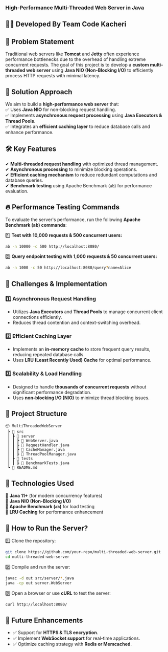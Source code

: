 ### **High-Performance Multi-Threaded Web Server in Java**  
## 👨‍💻 **Developed By Team Code Kacheri**  

## 📌 **Problem Statement**  
Traditional web servers like **Tomcat** and **Jetty** often experience performance bottlenecks due to the overhead of handling extreme concurrent requests. The goal of this project is to develop a **custom multi-threaded web server** using **Java NIO (Non-Blocking I/O)** to efficiently process HTTP requests with minimal latency.

## 🚀 **Solution Approach**  
We aim to build a **high-performance web server** that:  
✅ Uses **Java NIO** for non-blocking request handling.  
✅ Implements **asynchronous request processing** using **Java Executors & Thread Pools**.  
✅ Integrates an **efficient caching layer** to reduce database calls and enhance performance.  

## 🛠 **Key Features**  
✔ **Multi-threaded request handling** with optimized thread management.  
✔ **Asynchronous processing** to minimize blocking operations.  
✔ **Efficient caching mechanism** to reduce redundant computations and database queries.  
✔ **Benchmark testing** using Apache Benchmark (`ab`) for performance evaluation.  

## 🔥 **Performance Testing Commands**  
To evaluate the server's performance, run the following **Apache Benchmark (ab) commands**:

1️⃣ **Test with 10,000 requests & 500 concurrent users:**  
```sh
ab -n 10000 -c 500 http://localhost:8080/
```

2️⃣ **Query endpoint testing with 1,000 requests & 50 concurrent users:**  
```sh
ab -n 1000 -c 50 http://localhost:8080/query?name=Alice
```

## 🔧 **Challenges & Implementation**  
### **1️⃣ Asynchronous Request Handling**
- Utilizes **Java Executors** and **Thread Pools** to manage concurrent client connections efficiently.  
- Reduces thread contention and context-switching overhead.  

### **2️⃣ Efficient Caching Layer**
- Implements an **in-memory cache** to store frequent query results, reducing repeated database calls.  
- Uses **LRU (Least Recently Used) Cache** for optimal performance.  

### **3️⃣ Scalability & Load Handling**
- Designed to handle **thousands of concurrent requests** without significant performance degradation.  
- Uses **non-blocking I/O (NIO)** to minimize thread blocking issues.  

## 📂 **Project Structure**  
```
📦 MultiThreadedWebServer
 ┣ 📂 src
 ┃ ┣ 📂 server
 ┃ ┃ ┣ 📜 WebServer.java
 ┃ ┃ ┣ 📜 RequestHandler.java
 ┃ ┃ ┣ 📜 CacheManager.java
 ┃ ┃ ┣ 📜 ThreadPoolManager.java
 ┃ ┣ 📂 tests
 ┃ ┃ ┣ 📜 BenchmarkTests.java
 ┗ 📜 README.md
```

## 📌 **Technologies Used**  
🔹 **Java 11+** (for modern concurrency features)  
🔹 **Java NIO (Non-Blocking I/O)**  
🔹 **Apache Benchmark (`ab`)** for load testing  
🔹 **LRU Caching** for performance enhancement  

## 📝 **How to Run the Server?**  
1️⃣ Clone the repository:  
```sh
git clone https://github.com/your-repo/multi-threaded-web-server.git
cd multi-threaded-web-server
```
2️⃣ Compile and run the server:  
```sh
javac -d out src/server/*.java
java -cp out server.WebServer
```
3️⃣ Open a browser or use **cURL** to test the server:  
```sh
curl http://localhost:8080/
```

## 🎯 **Future Enhancements**  
- ✅ Support for **HTTPS & TLS encryption**.  
- ✅ Implement **WebSocket support** for real-time applications.  
- ✅ Optimize caching strategy with **Redis or Memcached**.  
